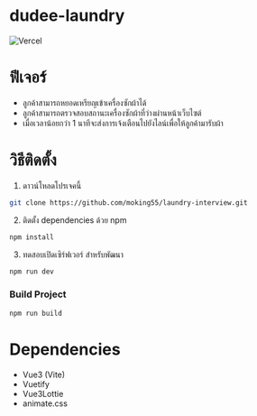 # dudee-laundry
![Vercel](https://vercelbadge.vercel.app/api/moking55/laundry-interview?style=for-the-badge)

# ฟีเจอร์
- ลูกค้าสามารถหยอดเหรียญเข้าเครื่องซักผ้าได้
- ลูกค้าสามารถตรวจสอบสถานะเครื่องซักผ้าที่ว่างผ่านหน้าเว็บไซต์
- เมื่อเวลาน้อยกว่า 1 นาทีจะส่งการเจ้งเตือนไปยังไลน์เพื่อให้ลูกค้ามารับผ้า

# วิธีติดตั้ง
1. ดาวน์โหลดโปรเจคนี้
```sh
git clone https://github.com/moking55/laundry-interview.git
```

2. ติดตั้ง dependencies ด้วย npm
```sh
npm install
```

3. ทดสอบเปิดเซิร์ฟเวอร์ สำหรับพัฒนา
```sh
npm run dev
```

### Build Project

```sh
npm run build
```

# Dependencies
- Vue3 (Vite)
- Vuetify
- Vue3Lottie
- animate.css
